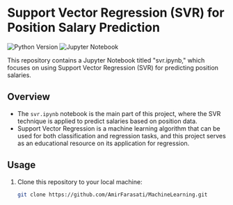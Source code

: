 # Support Vector Regression (SVR) for Position Salary Prediction

![Python Version](https://img.shields.io/badge/python-v3.7+-blue.svg)
![Jupyter Notebook](https://img.shields.io/badge/jupyter-notebook-orange.svg)

This repository contains a Jupyter Notebook titled "svr.ipynb," which focuses on using Support Vector Regression (SVR) for predicting position salaries.

## Overview

- The `svr.ipynb` notebook is the main part of this project, where the SVR technique is applied to predict salaries based on position data.
- Support Vector Regression is a machine learning algorithm that can be used for both classification and regression tasks, and this project serves as an educational resource on its application for regression.

## Usage

1. Clone this repository to your local machine:

   ```bash
   git clone https://github.com/AmirFarasati/MachineLearning.git

